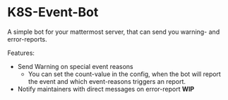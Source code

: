 # K8S-Event-Bot

A simple bot for your mattermost server, that can send you warning- and error-reports.

Features:
 * Send Warning on special event reasons
   * You can set the count-value in the config, when the bot will report the event and which event-reasons triggers an report.
 * Notify maintainers with direct messages on error-report **WIP**
